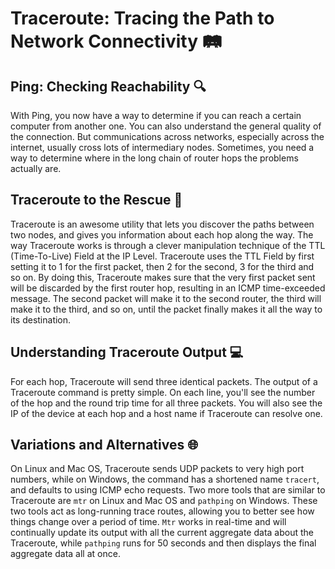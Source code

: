 # Traceroute: Tracing the Path to Network Connectivity 🛤️

## Ping: Checking Reachability 🔍
With Ping, you now have a way to determine if you can reach a certain computer from another one. You can also understand the general quality of the connection. But communications across networks, especially across the internet, usually cross lots of intermediary nodes. Sometimes, you need a way to determine where in the long chain of router hops the problems actually are. 

## Traceroute to the Rescue 🚀
Traceroute is an awesome utility that lets you discover the paths between two nodes, and gives you information about each hop along the way. The way Traceroute works is through a clever manipulation technique of the TTL (Time-To-Live) Field at the IP Level. Traceroute uses the TTL Field by first setting it to 1 for the first packet, then 2 for the second, 3 for the third and so on. By doing this, Traceroute makes sure that the very first packet sent will be discarded by the first router hop, resulting in an ICMP time-exceeded message. The second packet will make it to the second router, the third will make it to the third, and so on, until the packet finally makes it all the way to its destination.

## Understanding Traceroute Output 💻
For each hop, Traceroute will send three identical packets. The output of a Traceroute command is pretty simple. On each line, you'll see the number of the hop and the round trip time for all three packets. You will also see the IP of the device at each hop and a host name if Traceroute can resolve one.

## Variations and Alternatives 🌐
On Linux and Mac OS, Traceroute sends UDP packets to very high port numbers, while on Windows, the command has a shortened name `tracert`, and defaults to using ICMP echo requests. Two more tools that are similar to Traceroute are `mtr` on Linux and Mac OS and `pathping` on Windows. These two tools act as long-running trace routes, allowing you to better see how things change over a period of time. `Mtr` works in real-time and will continually update its output with all the current aggregate data about the Traceroute, while `pathping` runs for 50 seconds and then displays the final aggregate data all at once.